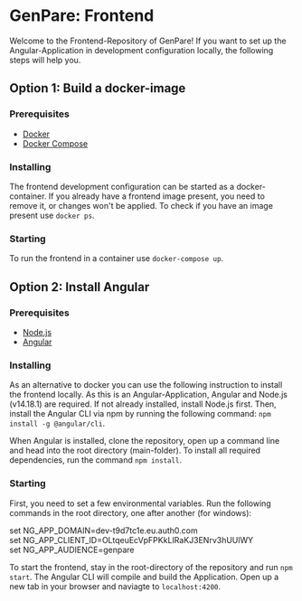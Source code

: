 # GenPare: Frontend

Welcome to the Frontend-Repository of GenPare! If you want to set up the Angular-Application in development configuration locally, the following steps will help you.

## Option 1: Build a docker-image

### Prerequisites

- [Docker](https://docs.docker.com/get-docker/)
- [Docker Compose](https://docs.docker.com/compose/install/)

### Installing

The frontend development configuration can be started as a docker-container. If you already have a frontend image present, you need to remove it, or changes won't be applied. To check if you have an image present use `docker ps`.

### Starting

To run the frontend in a container use `docker-compose up`.

## Option 2: Install Angular

### Prerequisites

- [Node.js](https://nodejs.org/en/download/)
- [Angular](https://angular.io/)

### Installing

As an alternative to docker you can use the following instruction to install the frontend locally. As this is an Angular-Application, Angular and Node.js (v14.18.1) are required. If not already installed, install Node.js first. Then, install the Angular CLI via npm by running the following command: `npm install -g @angular/cli`.

When Angular is installed, clone the repository, open up a command line and head into the root directory (main-folder). To install all required dependencies, run the command `npm install`.

### Starting

First, you need to set a few environmental variables. Run the following commands in the root directory, one after another (for windows):

set NG_APP_DOMAIN=dev-t9d7tc1e.eu.auth0.com  
set NG_APP_CLIENT_ID=OLtqeuEcVpFPKkLIRaKJ3ENrv3hUUlWY  
set NG_APP_AUDIENCE=genpare  

To start the frontend, stay in the root-directory of the repository and run `npm start`. The Angular CLI will compile and build the Application. Open up a new tab in your browser and naviagte to `localhost:4200`.
